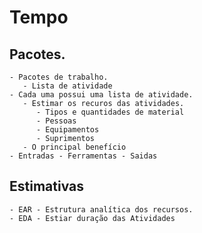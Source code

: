 # Tempo 
  ## Pacotes.
    - Pacotes de trabalho.
       - Lista de atividade
    - Cada uma possui uma lista de atividade.
       - Estimar os recuros das atividades.
          - Tipos e quantidades de material
          - Pessoas
          - Equipamentos
          - Suprimentos
       - O principal benefício
    - Entradas - Ferramentas - Saidas
   ## Estimativas 
    - EAR - Estrutura analítica dos recursos.
    - EDA - Estiar duração das Atividades
   
